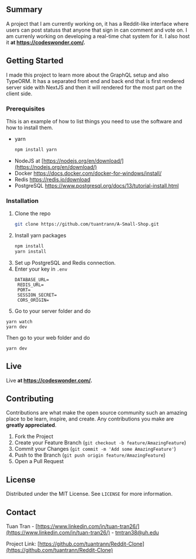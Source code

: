 ## Summary
A project that I am currently working on, it has a Reddit-like interface where users can post statuss that anyone that sign in can comment and vote on. I am currenly working on developing a real-time chat system for it. I also host it **at https://codeswonder.com/.**

## Getting Started

I made this project to learn more about the GraphQL setup and also TypeORM. It has a separated front end and back end that is first rendered server side with NextJS and then it will rendered for the most part on the client side.

### Prerequisites

This is an example of how to list things you need to use the software and how to install them.
* yarn
  ```sh
  npm install yarn
  ```
* NodeJS at [https://nodejs.org/en/download/](https://nodejs.org/en/download/)
* Docker https://docs.docker.com/docker-for-windows/install/
* Redis https://redis.io/download
* PostgreSQL https://www.postgresql.org/docs/13/tutorial-install.html

### Installation

1. Clone the repo
   ```sh
   git clone https://github.com/tuantrann/A-Small-Shop.git
   ```
2. Install yarn packages
   ```sh
   npm install
   yarn install
   ```
3. Set up PostgreSQL and Redis connection. 
4. Enter your key in `.env`
   ```.env
   DATABASE_URL=
    REDIS_URL=
    PORT=
    SESSION_SECRET=
    CORS_ORIGIN=
   ```
5. Go to your server folder and do
  ```
  yarn watch
  yarn dev
  ```
  Then go to your web folder and do
  ```
  yarn dev
  ```



<!-- USAGE EXAMPLES -->
## Live
Live **at https://codeswonder.com/.** 



<!-- CONTRIBUTING -->
## Contributing

Contributions are what make the open source community such an amazing place to be learn, inspire, and create. Any contributions you make are **greatly appreciated**.

1. Fork the Project
2. Create your Feature Branch (`git checkout -b feature/AmazingFeature`)
3. Commit your Changes (`git commit -m 'Add some AmazingFeature'`)
4. Push to the Branch (`git push origin feature/AmazingFeature`)
5. Open a Pull Request



<!-- LICENSE -->
## License

Distributed under the MIT License. See `LICENSE` for more information.



<!-- CONTACT -->
## Contact

Tuan Tran - [https://www.linkedin.com/in/tuan-tran26/](https://www.linkedin.com/in/tuan-tran26/) - tmtran38@uh.edu

Project Link: [https://github.com/tuantrann/Reddit-Clone](https://github.com/tuantrann/Reddit-Clone)

